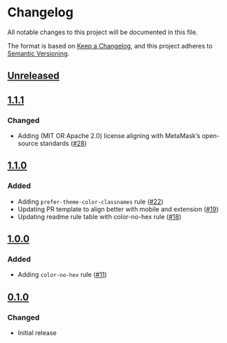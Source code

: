 # Changelog

All notable changes to this project will be documented in this file.

The format is based on [Keep a Changelog](https://keepachangelog.com/en/1.0.0/),
and this project adheres to [Semantic Versioning](https://semver.org/spec/v2.0.0.html).

## [Unreleased]

## [1.1.1]

### Changed

- Adding (MIT OR Apache 2.0) license aligning with MetaMask’s open-source standards ([#28](https://github.com/MetaMask/eslint-plugin-design-tokens/pull/28))

## [1.1.0]

### Added

- Adding `prefer-theme-color-classnames` rule ([#22](https://github.com/MetaMask/eslint-plugin-design-tokens/pull/22))
- Updating PR template to align better with mobile and extension ([#19](https://github.com/MetaMask/eslint-plugin-design-tokens/pull/19))
- Updating readme rule table with color-no-hex rule ([#18](https://github.com/MetaMask/eslint-plugin-design-tokens/pull/18))

## [1.0.0]

### Added

- Adding `color-no-hex` rule ([#11](https://github.com/MetaMask/eslint-plugin-design-tokens/pull/11))

## [0.1.0]

### Changed

- Initial release

[Unreleased]: https://github.com/MetaMask/eslint-plugin-design-tokens/compare/v1.1.1...HEAD
[1.1.1]: https://github.com/MetaMask/eslint-plugin-design-tokens/compare/v1.1.0...v1.1.1
[1.1.0]: https://github.com/MetaMask/eslint-plugin-design-tokens/compare/v1.0.0...v1.1.0
[1.0.0]: https://github.com/MetaMask/eslint-plugin-design-tokens/compare/v0.1.0...v1.0.0
[0.1.0]: https://github.com/MetaMask/eslint-plugin-design-tokens/releases/tag/v0.1.0

